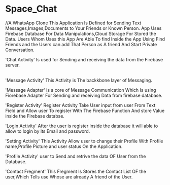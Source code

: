 # Space_Chat
//A WhatsApp Clone
This Application Is Defined for Sending Text Messages,Images,Documents to Your Friends or Known Person.
App Uses Firebase Database For Data Manipulations,Cloud Storage For Stored the Data.
Users Whom Uses this App Are Able To find Inside the App Using Find Friends and the Users can
add That Person as A friend And Start Private Conversation.

'Chat Activity' Is used for Sending and receiving the data from the Firebase server.</br>
</br>

'Message Activity' This Activity is The backkbone layer of Messaging.

'Message Adapter' is a core of Message Communication Which Is using Fiorebase Adapter For Sending and receiving Data from firebase database.

'Register Activity' Register Activity Take User input from user From Text Field and Allow user To register With The Firebase Function And store Value
inside the Firebase databse.
      
'Login Activity' After the user is register inside the database it will able to allow to login by its Email and password. 

'Setting Activity' This Activity Allow user to change their Profile With Profile name,Profile Picture and user status On the Application.

'Profile Activity' user to Send and retrive the data OF User from the Database.

'Contact Fregment' This Fregment Is Stores the Contact List OF the user,Which Tells use Whose are already A friend of the User.




